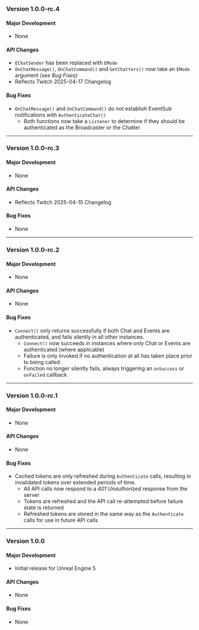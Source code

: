 ### Version 1.0.0-rc.4

#### Major Development
- None

#### API Changes
- `EChatSender` has been replaced with `EMode`
- `OnChatMessage()`, `OnChatCommand()` and `GetChatters()` now take an `EMode` argument *(see Bug Fixes)*
- Reflects Twitch 2025-04-17 Changelog

#### Bug Fixes
- `OnChatMessage()` and `OnChatCommand()` do not establish EventSub notifications with `AuthenticateChat()`
  - Both functions now take a `Listener` to determine if they should be authenticated as the Broadcaster or the Chatter

---

### Version 1.0.0-rc.3

#### Major Development
- None

#### API Changes
- Reflects Twitch 2025-04-15 Changelog

#### Bug Fixes
- None

---

### Version 1.0.0-rc.2

#### Major Development
- None

#### API Changes
- None

#### Bug Fixes
- `Connect()` only returns successfully if both Chat and Events are authenticated, and fails silently in all other instances.
    - `Connect()` now succeeds in instances where only Chat or Events are authenticated (where applicable)
    - Failure is only invoked if no authentication at all has taken place prior to being called
    - Function no longer silently fails, always triggering an `onSuccess` or `onFailed` callback

---

### Version 1.0.0-rc.1

#### Major Development
- None

#### API Changes
- None

#### Bug Fixes
- Cached tokens are only refreshed during `Authenticate` calls, resulting in invalidated tokens over extended periods of time.
  - All API calls now respond to a *401 Unauthorized* response from the server
  - Tokens are refreshed and the API call re-attempted before failure state is returned
  - Refreshed tokens are stored in the same way as the `Authenticate` calls for use in future API calls

---

### Version 1.0.0

#### Major Development
- Initial release for Unreal Engine 5

#### API Changes
- None

#### Bug Fixes
- None
